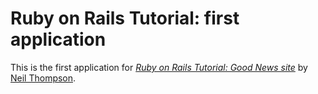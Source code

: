 # Ruby on Rails Tutorial: first application

This is the first application for
[*Ruby on Rails Tutorial: Good News site*](http://neil.webatu.com/)
by [Neil Thompson](http://thewholerealm.com/).